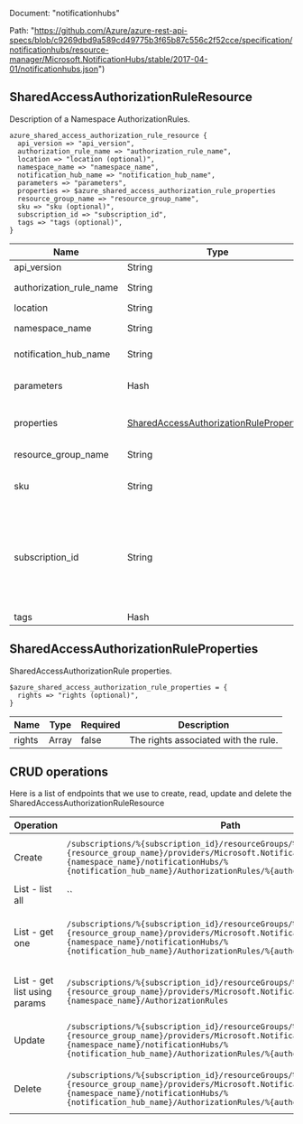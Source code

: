 Document: "notificationhubs"


Path: "https://github.com/Azure/azure-rest-api-specs/blob/c9269dbd9a589cd49775b3f65b87c556c2f52cce/specification/notificationhubs/resource-manager/Microsoft.NotificationHubs/stable/2017-04-01/notificationhubs.json")

## SharedAccessAuthorizationRuleResource

Description of a Namespace AuthorizationRules.

```puppet
azure_shared_access_authorization_rule_resource {
  api_version => "api_version",
  authorization_rule_name => "authorization_rule_name",
  location => "location (optional)",
  namespace_name => "namespace_name",
  notification_hub_name => "notification_hub_name",
  parameters => "parameters",
  properties => $azure_shared_access_authorization_rule_properties
  resource_group_name => "resource_group_name",
  sku => "sku (optional)",
  subscription_id => "subscription_id",
  tags => "tags (optional)",
}
```

| Name        | Type           | Required       | Description       |
| ------------- | ------------- | ------------- | ------------- |
|api_version | String | true | Client Api Version. |
|authorization_rule_name | String | true | Authorization Rule Name. |
|location | String | false | Resource location |
|namespace_name | String | true | The namespace name. |
|notification_hub_name | String | true | The notification hub name. |
|parameters | Hash | true | The shared access authorization rule. |
|properties | [SharedAccessAuthorizationRuleProperties](#sharedaccessauthorizationruleproperties) | false | Properties of the Namespace AuthorizationRule. |
|resource_group_name | String | true | The name of the resource group. |
|sku | String | false | The sku of the created namespace |
|subscription_id | String | true | Gets subscription credentials which uniquely identify Microsoft Azure subscription. The subscription ID forms part of the URI for every service call. |
|tags | Hash | false | Resource tags |
        
## SharedAccessAuthorizationRuleProperties

SharedAccessAuthorizationRule properties.

```puppet
$azure_shared_access_authorization_rule_properties = {
  rights => "rights (optional)",
}
```

| Name        | Type           | Required       | Description       |
| ------------- | ------------- | ------------- | ------------- |
|rights | Array | false | The rights associated with the rule. |



## CRUD operations

Here is a list of endpoints that we use to create, read, update and delete the SharedAccessAuthorizationRuleResource

| Operation | Path | Verb | Description | OperationID |
| ------------- | ------------- | ------------- | ------------- | ------------- |
|Create|`/subscriptions/%{subscription_id}/resourceGroups/%{resource_group_name}/providers/Microsoft.NotificationHubs/namespaces/%{namespace_name}/notificationHubs/%{notification_hub_name}/AuthorizationRules/%{authorization_rule_name}`|Put|Creates/Updates an authorization rule for a NotificationHub|NotificationHubs_CreateOrUpdateAuthorizationRule|
|List - list all|``||||
|List - get one|`/subscriptions/%{subscription_id}/resourceGroups/%{resource_group_name}/providers/Microsoft.NotificationHubs/namespaces/%{namespace_name}/notificationHubs/%{notification_hub_name}/AuthorizationRules/%{authorization_rule_name}`|Get|Gets an authorization rule for a NotificationHub by name.|NotificationHubs_GetAuthorizationRule|
|List - get list using params|`/subscriptions/%{subscription_id}/resourceGroups/%{resource_group_name}/providers/Microsoft.NotificationHubs/namespaces/%{namespace_name}/AuthorizationRules`|Get|Gets the authorization rules for a namespace.|Namespaces_ListAuthorizationRules|
|Update|`/subscriptions/%{subscription_id}/resourceGroups/%{resource_group_name}/providers/Microsoft.NotificationHubs/namespaces/%{namespace_name}/notificationHubs/%{notification_hub_name}/AuthorizationRules/%{authorization_rule_name}`|Put|Creates/Updates an authorization rule for a NotificationHub|NotificationHubs_CreateOrUpdateAuthorizationRule|
|Delete|`/subscriptions/%{subscription_id}/resourceGroups/%{resource_group_name}/providers/Microsoft.NotificationHubs/namespaces/%{namespace_name}/notificationHubs/%{notification_hub_name}/AuthorizationRules/%{authorization_rule_name}`|Delete|Deletes a notificationHub authorization rule|NotificationHubs_DeleteAuthorizationRule|
